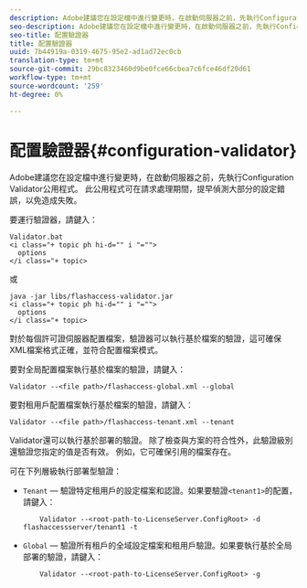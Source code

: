 ```yaml
---
description: Adobe建議您在設定檔中進行變更時，在啟動伺服器之前，先執行Configuration Validator公用程式。 此公用程式可在請求處理期間，提早偵測大部分的設定錯誤，以免造成失敗。
seo-description: Adobe建議您在設定檔中進行變更時，在啟動伺服器之前，先執行Configuration Validator公用程式。 此公用程式可在請求處理期間，提早偵測大部分的設定錯誤，以免造成失敗。
seo-title: 配置驗證器
title: 配置驗證器
uuid: 7b44919a-0319-4675-95e2-ad1ad72ec0cb
translation-type: tm+mt
source-git-commit: 29bc8323460d9be0fce66cbea7c6fce46df20d61
workflow-type: tm+mt
source-wordcount: '259'
ht-degree: 0%

---
```



# 配置驗證器{#configuration-validator}

Adobe建議您在設定檔中進行變更時，在啟動伺服器之前，先執行Configuration Validator公用程式。 此公用程式可在請求處理期間，提早偵測大部分的設定錯誤，以免造成失敗。

要運行驗證器，請鍵入：

```
Validator.bat  
<i class="+ topic ph hi-d="" i "="">
  options  
</i class="+ topic>
```

或

```
java -jar libs/flashaccess-validator.jar  
<i class="+ topic ph hi-d="" i "="">
  options 
</i class="+ topic>
```

對於每個許可證伺服器配置檔案，驗證器可以執行基於檔案的驗證，這可確保XML檔案格式正確，並符合配置檔案模式。

要對全局配置檔案執行基於檔案的驗證，請鍵入：

```
Validator --<file path>/flashaccess-global.xml --global
```

要對租用戶配置檔案執行基於檔案的驗證，請鍵入：

```
Validator --<file path>/flashaccess-tenant.xml --tenant
```

Validator還可以執行基於部署的驗證。 除了檢查與方案的符合性外，此驗證級別還驗證您指定的值是否有效。 例如，它可確保引用的檔案存在。

可在下列層級執行部署型驗證：

* `Tenant` — 驗證特定租用戶的設定檔案和認證。如果要驗證`<tenant1>`的配置，請鍵入：

   ```
       Validator --<root-path-to-LicenseServer.ConfigRoot> -d flashaccessserver/tenant1 -t
   ```

* `Global` — 驗證所有租戶的全域設定檔案和租用戶驗證。如果要執行基於全局部署的驗證，請鍵入：

   ```
       Validator --<root-path-to-LicenseServer.ConfigRoot> -g
   ```

